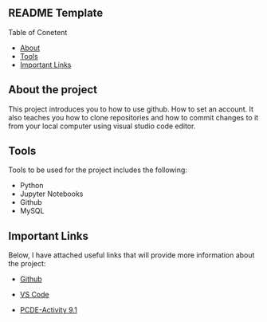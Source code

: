## README Template
Table of Conetent
- [About](#about)
- [Tools](#tools)
- [Important Links](#important)

## About the project <a name= "about"></a>
This project introduces you to how to use github. How to set an account. It also teaches you how to clone repositories and how to commit changes to it from your local computer using visual studio code editor.

## Tools <a name="tools"></a>
Tools to be used for the project includes the following:
* Python
* Jupyter Notebooks
* Github
* MySQL

## Important Links <a name="important"></a>
Below, I have attached useful links that will provide more information about the project:
- [Github](https://www.bing.com/ck/a?!&&p=2572eadef52a9438JmltdHM9MTY5NDczNjAwMCZpZ3VpZD0yNmZkZmY3MC04N2M1LTZlMWItMjJhOS1lY2ZiODY2ZDZmMWMmaW5zaWQ9NTI2NA&ptn=3&hsh=3&fclid=26fdff70-87c5-6e1b-22a9-ecfb866d6f1c&psq=github&u=a1aHR0cHM6Ly9naXRodWIuY29tL2dpdGh1Yg&ntb=1)

- [VS Code](https://www.bing.com/ck/a?!&&p=1d22758493c508c5JmltdHM9MTY5NDczNjAwMCZpZ3VpZD0yNmZkZmY3MC04N2M1LTZlMWItMjJhOS1lY2ZiODY2ZDZmMWMmaW5zaWQ9NTIxMQ&ptn=3&hsh=3&fclid=26fdff70-87c5-6e1b-22a9-ecfb866d6f1c&psq=vs+code&u=a1aHR0cHM6Ly9jb2RlLnZpc3VhbHN0dWRpby5jb20v&ntb=1)

- [PCDE-Activity 9.1](https://ktduodu1.github.io/PCDE-Activity-9.1)


